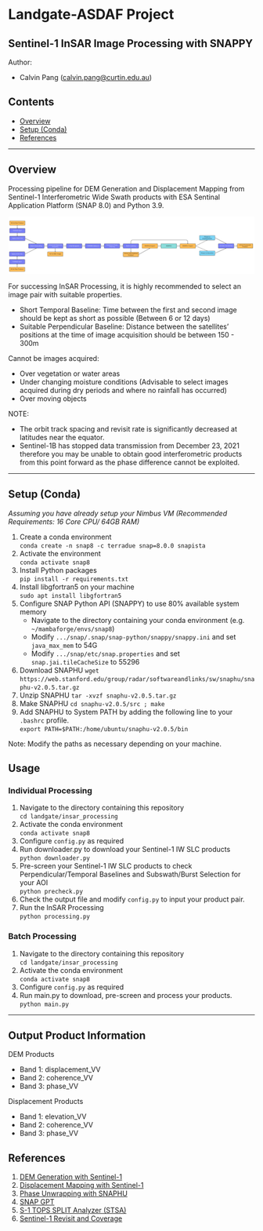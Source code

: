 # Landgate-ASDAF Project
## Sentinel-1 InSAR Image Processing with SNAPPY
Author:
- Calvin Pang (calvin.pang@curtin.edu.au)

## Contents
- [Overview](#overview)
- [Setup (Conda)](#setup-conda)
- [References](#references)
___
## Overview
Processing pipeline for DEM Generation and Displacement Mapping from Sentinel-1 Interferometric Wide Swath products with ESA Sentinal Application Platform (SNAP 8.0) and Python 3.9.

![INSAR Processing Pipeline](INSAR_Processing_Flowchart.png)

For successing InSAR Processing, it is highly recommended to select an image pair with suitable properties.
- Short Temporal Baseline: Time between the first and second image should be kept as short as possible (Between 6 or 12 days)
- Suitable Perpendicular Baseline: Distance between the satellites’ positions at the time of image acquisition should be between 150 - 300m

Cannot be images acquired:
- Over vegetation or water areas
- Under changing moisture conditions (Advisable to select images acquired during dry periods and where no rainfall has occurred)
- Over moving objects

NOTE: 
- The orbit track spacing and revisit rate is significantly decreased at latitudes near the equator.
- Sentinel-1B has stopped data transmission from December 23, 2021 therefore you may be unable to obtain good interferometric products from this point forward as the phase difference cannot be exploited.
___
## Setup (Conda)
*Assuming you have already setup your Nimbus VM (Recommended Requirements: 16 Core CPU/ 64GB RAM)*
1. Create a conda environment   
  `conda create -n snap8 -c terradue snap=8.0.0 snapista`
2. Activate the environment   
  `conda activate snap8`
3. Install Python packages    
  `pip install -r requirements.txt`
4. Install libgfortran5 on your machine    
  `sudo apt install libgfortran5`
5. Configure SNAP Python API (SNAPPY) to use 80% available system memory 
    - Navigate to the directory containing your conda environment (e.g. `~/mambaforge/envs/snap8`)
    - Modify `.../snap/.snap/snap-python/snappy/snappy.ini` and set `java_max_mem` to 54G
    - Modify `.../snap/etc/snap.properties` and set `snap.jai.tileCacheSize` to 55296
6. Download SNAPHU
  `wget https://web.stanford.edu/group/radar/softwareandlinks/sw/snaphu/snaphu-v2.0.5.tar.gz`
7. Unzip SNAPHU
  `tar -xvzf snaphu-v2.0.5.tar.gz`
8. Make SNAPHU
  `cd snaphu-v2.0.5/src ; make`
9. Add SNAPHU to System PATH by adding the following line to your `.bashrc` profile.  
  `export PATH=$PATH:/home/ubuntu/snaphu-v2.0.5/bin`

Note: Modify the paths as necessary depending on your machine.

## Usage
### Individual Processing
1. Navigate to the directory containing this repository  
  `cd landgate/insar_processing`
2. Activate the conda environment  
  `conda activate snap8`
3. Configure `config.py` as required
4. Run downloader.py to download your Sentinel-1 IW SLC products  
  `python downloader.py`
5. Pre-screen your Sentinel-1 IW SLC products to check Perpendicular/Temporal Baselines and Subswath/Burst Selection for your AOI  
  `python precheck.py`
6. Check the output file and modify `config.py` to input your product pair.
7. Run the InSAR Processing  
  `python processing.py`

### Batch Processing
1. Navigate to the directory containing this repository  
  `cd landgate/insar_processing`
2. Activate the conda environment  
  `conda activate snap8`
3. Configure `config.py` as required
4. Run main.py to download, pre-screen and process your products.  
  `python main.py`
  
___
## Output Product Information
DEM Products
- Band 1: displacement_VV
- Band 2: coherence_VV
- Band 3: phase_VV

Displacement Products
- Band 1: elevation_VV
- Band 2: coherence_VV
- Band 3: phase_VV

## References
1. [DEM Generation with Sentinel-1](http://step.esa.int/docs/tutorials/S1TBX%20DEM%20generation%20with%20Sentinel-1%20IW%20Tutorial.pdf)
2. [Displacement Mapping with Sentinel-1](http://step.esa.int/docs/tutorials/S1TBX%20TOPSAR%20Interferometry%20with%20Sentinel-1%20Tutorial_v2.pdf)
3. [Phase Unwrapping with SNAPHU](https://step.esa.int/main/snap-supported-plugins/snaphu/)
4. [SNAP GPT](http://step.esa.int/docs/tutorials/SNAP_CommandLine_Tutorial.pdf)
5. [S-1 TOPS SPLIT Analyzer (STSA)](https://github.com/pbrotoisworo/s1-tops-split-analyzer)
6. [Sentinel-1 Revisit and Coverage](https://sentinels.copernicus.eu/web/sentinel/user-guides/sentinel-1-sar/revisit-and-coverage)
